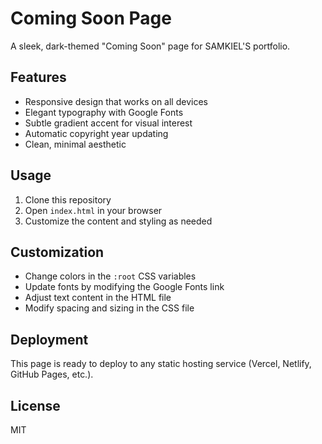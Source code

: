 # Coming Soon Page

A sleek, dark-themed "Coming Soon" page for SAMKIEL'S portfolio.

## Features
- Responsive design that works on all devices
- Elegant typography with Google Fonts
- Subtle gradient accent for visual interest
- Automatic copyright year updating
- Clean, minimal aesthetic

## Usage
1. Clone this repository
2. Open `index.html` in your browser
3. Customize the content and styling as needed

## Customization
- Change colors in the `:root` CSS variables
- Update fonts by modifying the Google Fonts link
- Adjust text content in the HTML file
- Modify spacing and sizing in the CSS file

## Deployment
This page is ready to deploy to any static hosting service (Vercel, Netlify, GitHub Pages, etc.).

## License
MIT